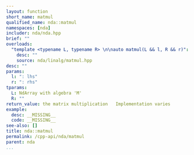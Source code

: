 ```yaml
---
layout: function
short_name: matmul
qualified_name: nda::matmul
namespaces: [nda]
includer: nda/nda.hpp
brief: ""
overloads:
  "template <typename L, typename R> \n\nauto matmul(L && l, R && r)":
    desc: ""
    source: nda/linalg/matmul.hpp
desc: ""
params:
  l: ": lhs"
  r: ": rhs"
tparams:
  L: NdArray with algebra 'M'
  R: ""
return_value: the matrix multiplication   Implementation varies
example:
  desc: __MISSING__
  code: __MISSING__
see-also: []
title: nda::matmul
permalink: /cpp-api/nda/matmul
parent: nda
...
```


